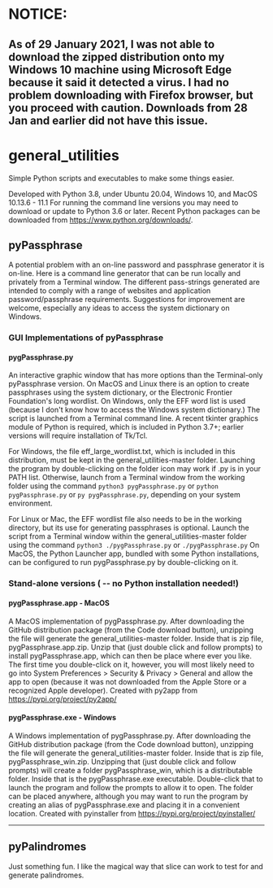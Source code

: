 # NOTICE:
As of 29 January 2021, I was not able to download the zipped distribution onto my Windows 10 machine using Microsoft Edge because it said it detected a virus. I had no problem downloading with Firefox browser, but you proceed with caution. Downloads from 28 Jan and earlier did not have this issue.
-------------

# general_utilities
Simple Python scripts and executables to make some things easier.

Developed with Python 3.8, under Ubuntu 20.04, Windows 10, and MacOS 10.13.6 - 11.1
For running the command line versions you may need to download or update to Python 3.6 or later. 
Recent Python packages can be downloaded from https://www.python.org/downloads/.

## pyPassphrase
A potential problem with an on-line password and passphrase generator it is on-line. Here is a command line generator that can be run locally and privately from a Terminal window. The different pass-strings generated are intended to comply with a range of websites and application password/passphrase requirements. 
Suggestions for improvement are welcome, especially any ideas to access the system dictionary on Windows.

### GUI Implementations of pyPassphrase
#### pygPassphrase.py
An interactive graphic window that has more options than the Terminal-only pyPassphrase version. On MacOS and Linux there is an option to create passphrases using the system dictionary, or the Electronic Frontier Foundation's long wordlist. On Windows, only the EFF word list is used (because I don't know how to access the Windows system dictionary.) The script is launched from a Terminal command line. A recent tkinter graphics module of Python is required, which is included in Python 3.7+; earlier versions will require installation of Tk/Tcl.

For Windows, the file eff_large_wordlist.txt, which is included in this distribution, must be kept in the general_utilities-master folder. Launching the program by double-clicking on the folder icon may work if .py is in your PATH list. Otherwise, launch from a Terminal window from the working folder using the command ```python3 pygPassphrase.py``` or ```python pygPassphrase.py``` or ```py pygPassphrase.py```, depending on your system environment. 

For Linux or Mac, the EFF wordlist file also needs to be in the working directory, but its use for generating passphrases is optional. Launch the script from a Terminal window within the general_utilities-master folder using the command 
```python3 ./pygPassphrase.py``` or ```./pygPassphrase.py```  On MacOS, the Python Launcher app, bundled with some Python installations, can be configured to run pygPassphrase.py by double-clicking on it.

### Stand-alone versions ( -- no Python installation needed!)
#### pygPassphrase.app - MacOS
A MacOS implementation of pygPassphrase.py. After downloading the GitHub distribution package (from the Code download button), unzipping the file will generate the general_utilities-master folder. Inside that is zip file, pygPassphrase.app.zip. Unzip that (just double click and follow prompts) to install pygPassphrase.app, which can then be place where ever you like. The first time you double-click on it, however, you will most likely need to go into System Preferences > Security & Privacy > General and allow the app to open (because it was not downloaded from the Apple Store or a recognized Apple developer). Created with py2app from https://pypi.org/project/py2app/

#### pygPassphrase.exe - Windows
A Windows implementation of pygPassphrase.py. After downloading the GitHub distribution package (from the Code download button), unzipping the file will generate the general_utilities-master folder. Inside that is zip file, pygPassphrase_win.zip. Unzipping that (just double click and follow prompts) will create a folder pygPassphrase_win, which is a distributable folder. Inside that is the pygPassphrase.exe executable. Double-click that to launch the program and follow the prompts to allow it to open. The folder can be placed anywhere, although you may want to run the program by creating an alias of pygPassphrase.exe and placing it in a convenient location. Created with pyinstaller from https://pypi.org/project/pyinstaller/

-------------------------

## pyPalindromes
Just something fun. I like the magical way that slice can work to test for and generate palindromes.
